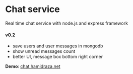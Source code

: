 Chat service
===================

Real time chat service with node.js and express framework

#### v0.2
 - save users and user messages in mongodb
 - show unread messages count
 - better UI, message box bottom right corner


**Demo**: [chat.hamidraza.net][0]

[0]: http://chat.hamidraza.net/
